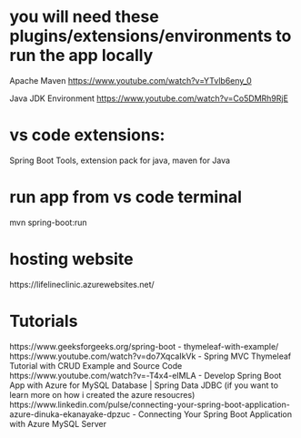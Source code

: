 <h1>you will need these plugins/extensions/environments to run the app locally</h1>

Apache Maven https://www.youtube.com/watch?v=YTvlb6eny_0

Java JDK Environment https://www.youtube.com/watch?v=Co5DMRh9RjE

<h1>vs code extensions: </h1>
Spring Boot Tools,
extension pack for java,
maven for Java

<h1>run app from vs code terminal</h1>
mvn spring-boot:run  

<h1>hosting website  </h1>
https://lifelineclinic.azurewebsites.net/

<h1> Tutorials </h1>
https://www.geeksforgeeks.org/spring-boot - thymeleaf-with-example/
https://www.youtube.com/watch?v=do7XqcaIkVk - Spring MVC Thymeleaf Tutorial with CRUD Example and Source Code
https://www.youtube.com/watch?v=-T4x4-eIMLA - Develop Spring Boot App with Azure for MySQL Database | Spring Data JDBC (if you want to learn more on how i created the azure resoucres)
https://www.linkedin.com/pulse/connecting-your-spring-boot-application-azure-dinuka-ekanayake-dpzuc - Connecting Your Spring Boot Application with Azure MySQL Server 


  
